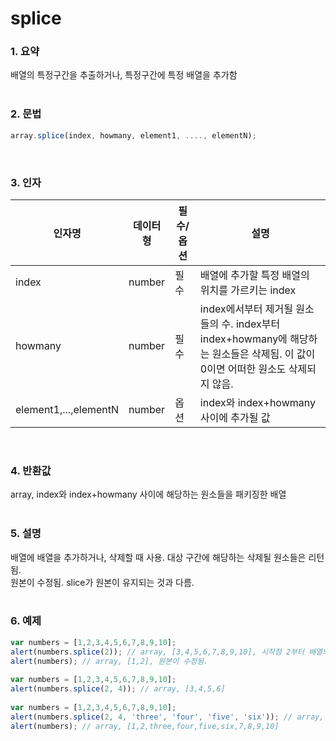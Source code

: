 # splice
### 1. 요약
배열의 특정구간을 추출하거나, 특정구간에 특정 배열을 추가함
<br /><br />

### 2. 문법
```javascript
array.splice(index, howmany, element1, ...., elementN);
```
<br />

### 3. 인자
|인자명|데이터형|필수/옵션|설명|
|---|---|---|---|
|index|number|필수|배열에 추가할 특정 배열의 위치를 가르키는 index|
|howmany|number|필수|index에서부터 제거될 원소들의 수. index부터 index+howmany에 해당하는 원소들은 삭제됨. 이 값이 0이면 어떠한 원소도 삭제되지 않음.|
|element1,...,elementN|number|옵션|index와 index+howmany 사이에 추가될 값|
<br />

### 4. 반환값
array, index와 index+howmany 사이에 해당하는 원소들을 패키징한 배열
<br /><br />

### 5. 설명
배열에 배열을 추가하거나, 삭제할 때 사용. 대상 구간에 해당하는 삭제될 원소들은 리턴됨.  
원본이 수정됨. slice가 원본이 유지되는 것과 다름.
<br /><br />

### 6. 예제
```javascript
var numbers = [1,2,3,4,5,6,7,8,9,10];
alert(numbers.splice(2)); // array, [3,4,5,6,7,8,9,10], 시작점 2부터 배열의 마지막 원소까지를 대상으로 함.
alert(numbers); // array, [1,2], 원본이 수정됨.
 
var numbers = [1,2,3,4,5,6,7,8,9,10];
alert(numbers.splice(2, 4)); // array, [3,4,5,6]
 
var numbers = [1,2,3,4,5,6,7,8,9,10];
alert(numbers.splice(2, 4, 'three', 'four', 'five', 'six')); // array, [3,4,5,6]
alert(numbers); // array, [1,2,three,four,five,six,7,8,9,10]

```

